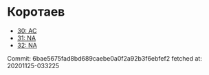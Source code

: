 # Коротаев
- [30: AC](30.md)
- [31: NA](31.md)
- [32: NA](32.md)

Commit: 6bae5675fad8bd689caebe0a0f2a92b3f6ebfef2
 fetched at: 20201125-033225
